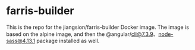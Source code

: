 # farris-builder
This is the repo for the jiangsion/farris-builder Docker image. The image is based on the alpine image, and then the @angular/cli@7.3.9、node-sass@4.13.1 package installed as well.
